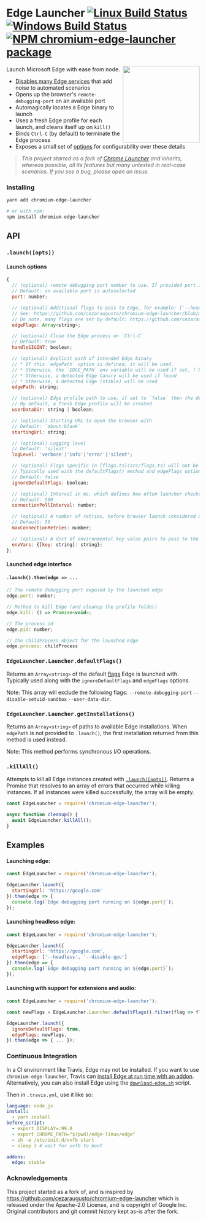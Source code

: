 # Edge Launcher [![Linux Build Status](https://img.shields.io/travis/cezaraugusto/chromium-edge-launcher/master.svg)](https://travis-ci.org/cezaraugusto/chromium-edge-launcher) [![Windows Build Status](https://img.shields.io/appveyor/ci/cezaraugusto/chromium-edge-launcher/master.svg)](https://ci.appveyor.com/project/cezaraugusto/chromium-edge-launcher/branch/master) [![NPM chromium-edge-launcher package](https://img.shields.io/npm/v/chromium-edge-launcher.svg)](https://npmjs.org/package/chromium-edge-launcher)


<img src="https://user-images.githubusercontent.com/4672033/107800563-adb9ce00-6d3d-11eb-8425-2256d0278894.png" align=right height=200>

Launch Microsoft Edge with ease from node.

* [Disables many Edge services](https://github.com/cezaraugusto/chromium-edge-launcher/blob/master/src/flags.ts) that add noise to automated scenarios
* Opens up the browser's `remote-debugging-port` on an available port
* Automagically locates a Edge binary to launch
* Uses a fresh Edge profile for each launch, and cleans itself up on `kill()`
* Binds `Ctrl-C` (by default) to terminate the Edge process
* Exposes a small set of [options](#api) for configurability over these details

> _This project started as a fork of [Chrome Launcher](https://github.com/GoogleChrome/chrome-launcher) and inherits, whereas possible, all its features but many untested in real-case scenarios. If you see a bug, please open an issue._

### Installing

```sh
yarn add chromium-edge-launcher

# or with npm:
npm install chromium-edge-launcher
```


## API

### `.launch([opts])`

#### Launch options

```js
{
  // (optional) remote debugging port number to use. If provided port is already busy, launch() will reject
  // Default: an available port is autoselected
  port: number;

  // (optional) Additional flags to pass to Edge, for example: ['--headless', '--disable-gpu']
  // See: https://github.com/cezaraugusto/chromium-edge-launcher/blob/master/docs/edge-flags-for-tools.md
  // Do note, many flags are set by default: https://github.com/cezaraugusto/chromium-edge-launcher/blob/master/src/flags.ts
  edgeFlags: Array<string>;

  // (optional) Close the Edge process on `Ctrl-C`
  // Default: true
  handleSIGINT: boolean;

  // (optional) Explicit path of intended Edge binary
  // * If this `edgePath` option is defined, it will be used.
  // * Otherwise, the `EDGE_PATH` env variable will be used if set. (`LIGHTHOUSE_CHROMIUM_PATH` is deprecated)
  // * Otherwise, a detected Edge Canary will be used if found
  // * Otherwise, a detected Edge (stable) will be used
  edgePath: string;

  // (optional) Edge profile path to use, if set to `false` then the default profile will be used.
  // By default, a fresh Edge profile will be created
  userDataDir: string | boolean;

  // (optional) Starting URL to open the browser with
  // Default: `about:blank`
  startingUrl: string;

  // (optional) Logging level
  // Default: 'silent'
  logLevel: 'verbose'|'info'|'error'|'silent';

  // (optional) Flags specific in [flags.ts](src/flags.ts) will not be included.
  // Typically used with the defaultFlags() method and edgeFlags option.
  // Default: false
  ignoreDefaultFlags: boolean;

  // (optional) Interval in ms, which defines how often launcher checks browser port to be ready.
  // Default: 500
  connectionPollInterval: number;

  // (optional) A number of retries, before browser launch considered unsuccessful.
  // Default: 50
  maxConnectionRetries: number;

  // (optional) A dict of environmental key value pairs to pass to the spawned edge process.
  envVars: {[key: string]: string};
};
```

#### Launched edge interface

#### `.launch().then(edge => ...`

```js
// The remote debugging port exposed by the launched edge
edge.port: number;

// Method to kill Edge (and cleanup the profile folder)
edge.kill: () => Promise<void>;

// The process id
edge.pid: number;

// The childProcess object for the launched Edge
edge.process: childProcess
```

### `EdgeLauncher.Launcher.defaultFlags()`

Returns an `Array<string>` of the default [flags](docs/edge-flags-for-tools.md) Edge is launched with. Typically used along with the `ignoreDefaultFlags` and `edgeFlags` options.

Note: This array will exclude the following flags: `--remote-debugging-port` `--disable-setuid-sandbox` `--user-data-dir`.

### `EdgeLauncher.Launcher.getInstallations()`

Returns an `Array<string>` of paths to available Edge installations. When `edgePath` is not provided to `.launch()`, the first installation returned from this method is used instead.

Note: This method performs synchronous I/O operations.

### `.killAll()`

Attempts to kill all Edge instances created with [`.launch([opts])`](#launchopts). Returns a Promise that resolves to an array of errors that occurred while killing instances. If all instances were killed successfully, the array will be empty.

```js
const EdgeLauncher = require('chromium-edge-launcher');

async function cleanup() {
  await EdgeLauncher.killAll();
}
```

## Examples

#### Launching edge:

```js
const EdgeLauncher = require('chromium-edge-launcher');

EdgeLauncher.launch({
  startingUrl: 'https://google.com'
}).then(edge => {
  console.log(`Edge debugging port running on ${edge.port}`);
});
```


#### Launching headless edge:

```js
const EdgeLauncher = require('chromium-edge-launcher');

EdgeLauncher.launch({
  startingUrl: 'https://google.com',
  edgeFlags: ['--headless', '--disable-gpu']
}).then(edge => {
  console.log(`Edge debugging port running on ${edge.port}`);
});
```

#### Launching with support for extensions and audio:

```js
const EdgeLauncher = require('chromium-edge-launcher');

const newFlags = EdgeLauncher.Launcher.defaultFlags().filter(flag => flag !== '--disable-extensions' && flag !== '--mute-audio');

EdgeLauncher.launch({
  ignoreDefaultFlags: true,
  edgeFlags: newFlags,
}).then(edge => { ... });
```

### Continuous Integration

In a CI environment like Travis, Edge may not be installed. If you want to use `chromium-edge-launcher`, Travis can [install Edge at run time with an addon](https://docs.travis-ci.com/user/edge).  Alternatively, you can also install Edge using the [`download-edge.sh`](https://raw.githubusercontent.com/cezaraugusto/chromium-edge-launcher/v0.8.0/scripts/download-edge.sh) script.

Then in `.travis.yml`, use it like so:

```yaml
language: node_js
install:
  - yarn install
before_script:
  - export DISPLAY=:99.0
  - export CHROME_PATH="$(pwd)/edge-linux/edge"
  - sh -e /etc/init.d/xvfb start
  - sleep 3 # wait for xvfb to boot

addons:
  edge: stable
```

### Acknowledgements

This project started as a fork of, and is inspired by https://github.com/cezaraugusto/chromium-edge-launcher which is released under the Apache-2.0 License, and is copyright of Google Inc. Original contributors and git commit history kept as-is after the fork.
